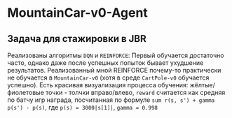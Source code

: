 # MountainCar-v0-Agent
## Задача для стажировки в JBR  

Реализованы алгоритмы ``DQN`` и ``REINFORCE``:
Первый обучается достаточно часто, однако даже после успешных попыток бывает ухудшение результатов.
Реализованный мной REINFORCE почему-то практически не обучается в ``MountainCar-v0`` (хотя в среде ``CartPole-v0`` обучается успешно).
Есть красивая визуализация процесса обучения: жёлтые/фиолетовые точки - толчки вправо/влево, ``reward`` считается как средняя по батчу игр награда, посчитанная по формуле ``sum r(s, s') + gamma p(s') - p(s)``, где ``p(s) = 3000|s[1]|``, ``gamma = 0.998``
